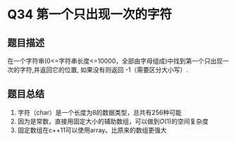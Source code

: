 # Q34 第一个只出现一次的字符

## 题目描述
在一个字符串(0<=字符串长度<=10000，全部由字母组成)中找到第一个只出现一次的字符,并返回它的位置, 如果没有则返回 -1（需要区分大小写）.

## 题目总结
1. 字符（char）是一个长度为8的数据类型，总共有256种可能
2. 因为是常数，直接用固定大小的辅助数组，可以做到$O(1)$的空间复杂度
3. 固定数组在c++11可以使用array。比原来的数组更强大
